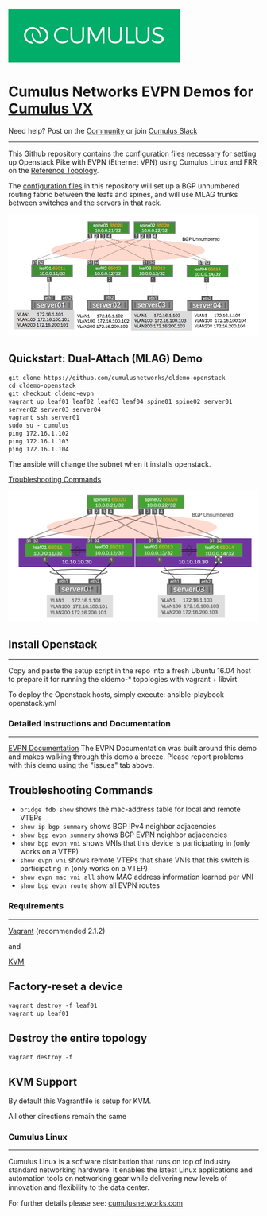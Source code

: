 ![Cumulus icon](images/cumulus-logo.png)

# Cumulus Networks EVPN Demos for [Cumulus VX](https://cumulusnetworks.com/products/cumulus-vx/)

Need help?  Post on the [Community](https://getsatisfaction.cumulusnetworks.com/cumulus) or join [Cumulus Slack](https://slack.cumulusnetworks.com/)

------------------------

This Github repository contains the configuration files necessary for setting up Openstack Pike with EVPN (Ethernet VPN) using Cumulus Linux and FRR on the [Reference Topology](http://github.com/cumulusnetworks/cldemo-vagrant).

The [configuration files](config/) in this repository will set up a BGP unnumbered routing fabric between the leafs and spines, and will use MLAG trunks between switches and the servers in that rack.


![Topology](images/evpn.png)

Quickstart: Dual-Attach (MLAG) Demo
------------------------
    git clone https://github.com/cumulusnetworks/cldemo-openstack
    cd cldemo-openstack
    git checkout cldemo-evpn
    vagrant up leaf01 leaf02 leaf03 leaf04 spine01 spine02 server01 server02 server03 server04
    vagrant ssh server01
    sudo su - cumulus
    ping 172.16.1.102
    ping 172.16.1.103
    ping 172.16.1.104

The ansible will change the subnet when it installs openstack.

[Troubleshooting Commands](https://docs.cumulusnetworks.com/display/DOCS/Ethernet+Virtual+Private+Network+-+EVPN#EthernetVirtualPrivateNetwork-EVPN-CumulusLinuxOutputCommands)    


![Topology](images/mlag.png)


## Install Openstack
--------------------
Copy and paste the setup script in the repo into a fresh Ubuntu 16.04 host to prepare it for running the cldemo-* topologies with vagrant + libvirt 

To deploy the Openstack hosts, simply execute: 
    ansible-playbook openstack.yml


### Detailed Instructions and Documentation
---------------------------------------
[EVPN Documentation](https://docs.cumulusnetworks.com/display/DOCS/Ethernet+Virtual+Private+Network+-+EVPN)
The EVPN Documentation was built around this demo and makes walking through this demo a breeze.  Please report problems with this demo using the "issues" tab above.

## Troubleshooting Commands

 * `bridge fdb show` shows the mac-address table for local and remote VTEPs
 * `show ip bgp summary` shows BGP IPv4 neighbor adjacencies
 * `show bgp evpn summary` shows BGP EVPN neighbor adjacencies
 * `show bgp evpn vni` shows VNIs that this device is participating in (only works on a VTEP)
 * `show evpn vni` shows remote VTEPs that share VNIs that this switch is participating in (only works on a VTEP)
 * `show evpn mac vni all` show MAC address information learned per VNI
 * `show bgp evpn route` show all EVPN routes


### Requirements
----------------------
[Vagrant](https://www.vagrantup.com/) (recommended 2.1.2)

and

[KVM](http://www.linux-kvm.org/page/Downloads)

Factory-reset a device
----------------------
    vagrant destroy -f leaf01
    vagrant up leaf01

Destroy the entire topology
---------------------------
    vagrant destroy -f

KVM Support
---------------------------
By default this Vagrantfile is setup for KVM.

All other directions remain the same


### Cumulus Linux
---------------------------------------
Cumulus Linux is a software distribution that runs on top of industry standard networking hardware. It enables the latest Linux applications and automation tools on networking gear while delivering new levels of innovation and ﬂexibility to the data center.

For further details please see: [cumulusnetworks.com](http://www.cumulusnetworks.com)
